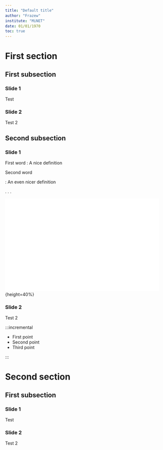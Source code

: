 ```yaml
---
title: "Default title"
author: "Frazew"
institute: "MiNET"
date: 01/01/1970
toc: true
---
```


# First section

## First subsection

### Slide 1

Test

### Slide 2

Test 2

## Second subsection

### Slide 1

First word
:    A nice definition

Second word

:    An even nicer definition

. . .

![Logo](images/minet.png){height=40%}

### Slide 2

Test 2

:::incremental

- First point
- Second point
- Third point

:::

# Second section

## First subsection

### Slide 1

Test

### Slide 2

Test 2
